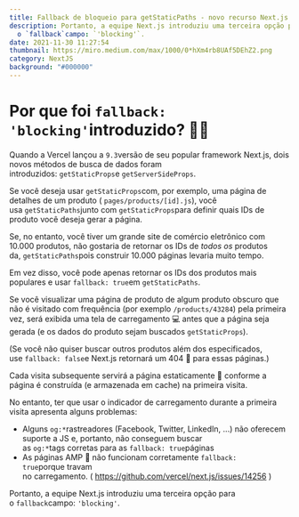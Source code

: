 ```yaml
---
title: Fallback de bloqueio para getStaticPaths - novo recurso Next.js 10
description: Portanto, a equipe Next.js introduziu uma terceira opção para
  o `fallback`campo: `'blocking'`.
date: 2021-11-30 11:27:54
thumbnail: https://miro.medium.com/max/1000/0*hXm4rb8UAf5DEhZ2.png
category: NextJS
background: "#000000"
---
```

# Por que foi `fallback: 'blocking'`introduzido? 🤔🤔

Quando a Vercel lançou a `9.3`versão de seu popular framework Next.js, dois novos métodos de busca de dados foram introduzidos: `getStaticProps`e `getServerSideProps`.

Se você deseja usar `getStaticProps`com, por exemplo, uma página de detalhes de um produto ( `pages/products/[id].js`), você usa `getStaticPaths`junto com `getStaticProps`para definir quais IDs de produto você deseja gerar a página.

Se, no entanto, você tiver um grande site de comércio eletrônico com 10.000 produtos, não gostaria de retornar os IDs de *todos os* produtos da, `getStaticPaths`pois construir 10.000 páginas levaria muito tempo.

Em vez disso, você pode apenas retornar os IDs dos produtos mais populares e usar `fallback: true`em `getStaticPaths`.

Se você visualizar uma página de produto de algum produto obscuro que não é visitado com frequência (por exemplo `/products/43284`) pela primeira vez, será exibida uma tela de carregamento 💻 antes que a página seja gerada (e os dados do produto sejam buscados `getStaticProps`).

(Se você não quiser buscar outros produtos além dos especificados, use `fallback: false`e Next.js retornará um 404 🛑 para essas páginas.)

Cada visita subsequente servirá a página estaticamente 🚀 conforme a página é construída (e armazenada em cache) na primeira visita.

No entanto, ter que usar o indicador de carregamento durante a primeira visita apresenta alguns problemas:

* Alguns `og:*`rastreadores (Facebook, Twitter, LinkedIn, ...) não oferecem suporte a JS e, portanto, não conseguem buscar as `og:*`tags corretas para as `fallback: true`páginas
* As páginas AMP 📲 não funcionam corretamente `fallback: true`porque travam no carregamento. ( <https://github.com/vercel/next.js/issues/14256> )

Portanto, a equipe Next.js introduziu uma terceira opção para o `fallback`campo: `'blocking'`.